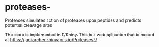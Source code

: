 # proteases-
Proteases simulates action of proteases upon peptides and predicts potential cleavage sites

The code is implemented in R/Shiny.
This is a web aplication that is hosted at  https://jackarcher.shinyapps.io/Proteases3/ 




